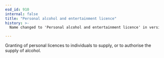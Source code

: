 ```yaml
---
esd_id: 910
internal: false
title: "Personal alcohol and entertainment licence"
history: >-
  Name changed to 'Personal alcohol and entertainment licence' in version 4.00.

---
```


Granting of personal licences to individuals to supply, or to authorise the supply of alcohol.


